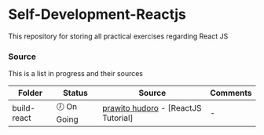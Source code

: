 # Self-Development-Reactjs
This repository for storing all practical exercises regarding React JS

### Source
This is a list in progress and their sources

| Folder | Status | Source | Comments |
| ------ | ------ | ------ | ------ |
| build-react | :clock7: On Going | [prawito hudoro](https://www.youtube.com/channel/UC4k3OBYU4q6MuspHVzZlkew) - [ReactJS Tutorial] | - |